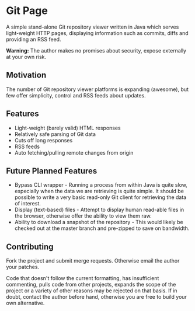 # Git Page

A simple stand-alone Git repository viewer written in Java which serves
light-weight HTTP pages, displaying information such as commits, diffs and
providing an RSS feed.

**Warning:** The author makes no promises about security, expose externally at
your own risk.

## Motivation

The number of Git repository viewer platforms is expanding (awesome), but few
offer simplicity, control and RSS feeds about updates.

## Features

* Light-weight (barely valid) HTML responses
* Relatively safe parsing of Git data
* Cuts off long responses
* RSS feeds
* Auto fetching/pulling remote changes from origin

## Future Planned Features

* Bypass CLI wrapper - Running a process from within Java is quite slow,
especially when the data we are retrieving is quite simple. It should be
possible to write a very basic read-only Git client for retrieving the data of
interest.
* Display (text-based) files - Attempt to display human read-able files in the
browser, otherwise offer the ability to view them raw.
* Ability to download a snapshot of the repository - This would likely be
checked out at the master branch and pre-zipped to save on bandwidth.

## Contributing

Fork the project and submit merge requests. Otherwise email the author your
patches.

Code that doesn't follow the current formatting, has insufficient commenting,
pulls code from other projects, expands the scope of the project or a variety
of other reasons may be rejected on that basis. If in doubt, contact the author
before hand, otherwise you are free to build your own alternative.
